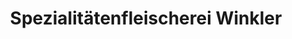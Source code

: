 ---
title: "Spezialitätenfleischerei Winkler"
url: /schmoelln/spezialitaetenfleischerei-winkler/
shop: Metzgerei
---